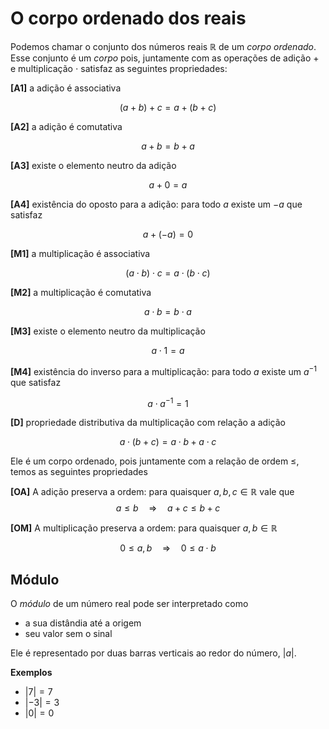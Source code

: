 # O corpo ordenado dos reais

Podemos chamar o conjunto dos números reais $\mathbb{R}$ de um _corpo ordenado_. Esse conjunto é um _corpo_ pois, juntamente com as operações de adição  $+$ e multiplicação $\cdot$ satisfaz as seguintes propriedades:


**[A1]** a adição é associativa

$$(a+b) + c = a + (b+c)$$

**[A2]** a adição é comutativa

$$a+b = b+a$$

**[A3]** existe o elemento neutro da adição

$$ a + 0 = a $$

**[A4]** existência do oposto para a adição: para todo $a$ existe um $-a$ que satisfaz

$$ a + (-a) = 0 $$

**[M1]** a multiplicação é associativa

$$ (a\cdot b)\cdot c = a\cdot (b\cdot c) $$


**[M2]** a multiplicação é comutativa

$$a\cdot b = b\cdot a$$

**[M3]** existe o elemento neutro da multiplicação

$$ a\cdot 1 = a $$

**[M4]** existência do inverso para a multiplicação:  para todo $a$ existe um $a^{-1}$ que satisfaz


$$ a\cdot a^{-1} = 1 $$


**[D]** propriedade distributiva da multiplicação com relação a adição

$$ a\cdot (b+c) = a\cdot b + a\cdot c $$
 


Ele é um corpo ordenado, pois juntamente com a relação de ordem $\le$, temos as seguintes propriedades

**[OA]** A adição preserva a ordem: para quaisquer $a,b,c\in\mathbb{R}$ vale que 
$$a\le b \quad \Rightarrow \quad a+c \le b +c$$

**[OM]** A multiplicação preserva a ordem: para quaisquer $a,b\in\mathbb{R}$

$$0\le a,b  \quad \Rightarrow \quad 0 \le a\cdot b$$

## Módulo

O _módulo_ de um número real pode ser interpretado como
- a sua distândia até a origem
- seu valor sem o sinal

Ele é representado por duas barras verticais ao redor do número, $|a|$. 

**Exemplos**

- $|7| = 7$
- $|-3| = 3$
- $|0| = 0$